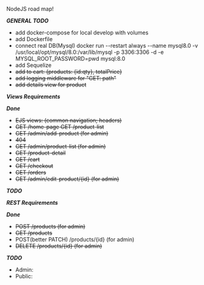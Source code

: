 NodeJS road map!

***GENERAL TODO***
- add docker-compose for local develop with volumes
- add Dockerfile
- connect real DB(Mysql) 
docker run --restart always --name mysql8.0 -v /usr/local/opt/mysql/8.0:/var/lib/mysql -p 3306:3306 -d -e MYSQL_ROOT_PASSWORD=pwd mysql:8.0
- add Sequelize
- <s>add to cart: {products: {id:qty}, totalPrice}</s>
- <s>add logging middleware for "GET: path"</s>
- <s>add details view for product</s>

***Views Requirements***

***Done***
- <s>EJS views: (common navigation; headers)</s>
- <s>GET /home-page GET /product-list</s>
- <s>GET /admin/add-product (for admin)</s>
- <s>404</s>
- <s>GET /admin/product-list (for admin)</s>
- <s>GET /product-detail</s>
- <s>GET /cart</s>
- <s>GET /checkout</s>
- <s>GET /orders</s>
- <s>GET /admin/edit-product/{id} (for admin)</s>

***TODO***

***REST Requirements***

***Done***
- <s>POST /products (for admin)</s>
- <s>GET /products</s>
- POST(better PATCH) /products/{id} (for admin)
- <s>DELETE /products/{id} (for admin)</s>

***TODO***
- Admin:
- Public:
